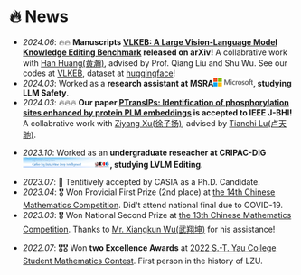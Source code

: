 # 🔥 News
- *2024.06*: 🔥🔥 **Manuscripts [VLKEB: A Large Vision-Language Model Knowledge Editing Benchmark](https://arxiv.org/abs/2403.07350) released on arXiv!** A collabrative work with [Han Huang(黄瀚)](https://hyman25.github.io/), advised by Prof. Qiang Liu and Shu Wu. See our codes at [VLKEB](https://github.com/VLKEB/VLKEB), dataset at [huggingface](https://huggingface.co/datasets/HymanH/VLKEB-data)! 
- *2024.03*: Worked as a **research assistant at MSRA[<img src='./images/msra.png' style="width: 5em;">](https://www.msra.cn/), studying LLM Safety**.
- *2024.03*: 🔥🔥🔥 **Our paper [PTransIPs: Identification of phosphorylation sites enhanced by protein PLM embeddings](https://ieeexplore.ieee.org/abstract/document/10472595/) is accepted to IEEE J-BHI!** A collabrative work with [Ziyang Xu(徐子扬)](https://statxzy7.github.io/), advised by [Tianchi Lu(卢天驰)](https://www.researchgate.net/profile/Tianchi-Lu-3).
<!-- - *2024.03*: 🔥🔥 **Manuscripts [ViKEB: A LVLM Knowledge Editing Benchmark](https://arxiv.org/abs/2403.07350) released on arXiv!** A collabrative work with [Han Huang(黄瀚)](https://www.linkedin.com/in/%E7%BF%B0-%E9%BB%84-4aa291208/?locale=en_US), advised by Prof. Qiang Liu and Shu Wu. -->
- *2023.10*: Worked as an **undergraduate reseacher at CRIPAC-DIG[<img src='./images/dig_logo.png' style="width: 11em;">](https://github.com/CRIPAC-DIG), studying LVLM Editing**.
<!-- - *2023.08*: 🔥🔥 **Manuscripts [PTransIPs: Identification of phosphorylation sites based on protein pretrained language model and Transformer](https://arxiv.org/abs/2308.05115) released on arXiv!** A collabrative work with [Ziyang Xu(徐子扬)](https://statxzy7.github.io/) and [Tianchi Lu(卢天驰)](https://www.researchgate.net/profile/Tianchi-Lu-3). -->
- *2023.07*: 🎉 Tentitively accepted by CASIA as a Ph.D. Candidate.
- *2023.04*: 🎖️ Won Provicial First Prize (2nd place) at [the 14th Chinese Mathematics Competition](https://mp.weixin.qq.com/s/b7nffSDuIZbPEBOb7eWCVA). Did't attend national final due to COVID-19.
- *2023.03*: 🎖️ Won National Second Prize at [the 13th Chinese Mathematics Competition](https://mp.weixin.qq.com/s/b7nffSDuIZbPEBOb7eWCVA). Thanks to [Mr. Xiangkun Wu(武翔坤)](https://openreview.net/profile?id=~Xiangkun_Wu1) for his assistance!
<!-- - *2023.02*: 🎉 Be nominated "Excellent Camper" at Winter Camp of Qiuzhen College[<img src='./images/qzc_logo.png' style="width: 6em;">](https://qzc.tsinghua.edu.cn/), Tsinghua University. -->
- *2022.07*: 🎖️🎖️ Won **two Excellence Awards** at [2022 S.-T. Yau College Student Mathematics Contest](http://www.yau-contest.com/show-86-52.html). First person in the history of LZU.